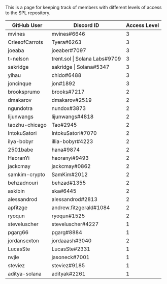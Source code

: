 This is a page for keeping track of members with different levels of access to the SPL repository.

| GitHub User    | Discord ID                    | Access Level |
|----------------|-------------------------------|--------------|
| mvines         | mvines#6646                   | 3            |
| CriesofCarrots | Tyera#6263                    | 3            |
| joeaba         | joeaber#7097                  | 3            |
| t-nelson       | trent.sol \| Solana Labs#9709 | 3            |
| sakridge       | sakridge \| Solana#5347       | 3            |
| yihau          | chido#6488                    | 3            |
| joncinque      | jon#1892                      | 3            |
| brooksprumo    | brooks#7217                   | 2            |
| dmakarov       | dmakarov#2519                 | 2            |
| ngundotra      | nundox#3873                   | 2            |
| lijunwangs     | lijunwangs#4818               | 2            |
| taozhu-chicago | Tao#2945                      | 2            |
| IntokuSatori   | IntokuSatori#7070             | 2            |
| ilya-bobyr     | illia-bobyr#4223              | 2            |
| 2501babe       | hana#9874                     | 2            |
| HaoranYi       | haoranyi#9493                 | 2            |
| jackcmay       | jackcmay#0862                 | 2            |
| samkim-crypto  | SamKim#2012                   | 2            |
| behzadnouri    | behzad#1355                   | 2            |
| askibin        | ska#6445                      | 2            |
| alessandrod    | alessandrod#2813              | 2            |
| apfitzge       | andrew.fitzgerald#1084        | 2            |
| ryoqun         | ryoqun#1525                   | 2            |
| steveluscher   | steveluscher#4227             | 1            |
| pgarg66        | pgarg#8884                    | 1            |
| jordansexton   | jordaaash#3040                | 2 |
| LucasSte       | LucasSte#2331                 | 1            |
| nvjle          | jasoneck#7001                 | 1            |
| steviez        | steviez#9185                  | 1            |
| aditya-solana  | adityak#2261                  | 1            |
